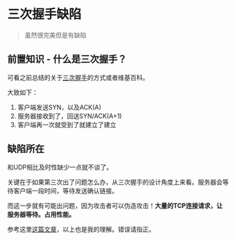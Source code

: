 # 三次握手缺陷
> 虽然很完美但是有缺陷

## 前置知识 - 什么是三次握手？

可看之前总结的关于[三次握手](https://github.com/JiangWeixian/JS-Tips/blob/master/docs/%E7%BD%91%E7%BB%9C%E5%9F%BA%E7%A1%80/%E8%AE%A1%E7%AE%97%E6%9C%BA%E7%BD%91%E7%BB%9C.md)的方式或者维基百科。

大致如下：

1. 客户端发送SYN，以及ACK(A)
2. 服务器接收到了，回送SYN/ACK(A+1)
3. 客户端再一次就受到了就建立了建立

## 缺陷所在

和UDP相比及时性缺少一点就不谈了。

关键在于如果第三次出了问题怎么办，从三次握手的设计角度上来看。服务器会等待客户端一段时间，等待发送确认链接。

而这一步就有可能出问题，因为攻击者可以伪造攻击！**大量的TCP连接请求，让服务器等待。占用性能。**

参考这里[这篇文章](https://blog.csdn.net/xsf50717/article/details/47280825)，以上也是我的理解。错误请指正。
